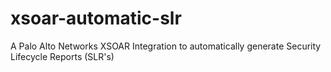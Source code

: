 # xsoar-automatic-slr
A Palo Alto Networks XSOAR Integration to automatically generate Security Lifecycle Reports (SLR's)
